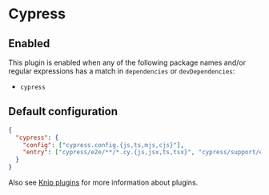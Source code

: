 # Cypress

## Enabled

This plugin is enabled when any of the following package names and/or regular expressions has a match in `dependencies`
or `devDependencies`:

- `cypress`

## Default configuration

```json
{
  "cypress": {
    "config": ["cypress.config.{js,ts,mjs,cjs}"],
    "entry": ["cypress/e2e/**/*.cy.{js,jsx,ts,tsx}", "cypress/support/e2e.{js,jsx,ts,tsx}", "cypress/plugins/index.js"]
  }
}
```

Also see [Knip plugins][1] for more information about plugins.

[1]: https://github.com/webpro/knip/blob/main/README.md#plugins
